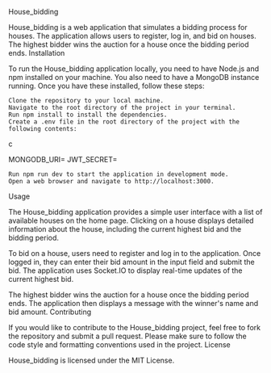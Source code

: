 House_bidding

House_bidding is a web application that simulates a bidding process for houses. The application allows users to register, log in, and bid on houses. The highest bidder wins the auction for a house once the bidding period ends.
Installation

To run the House_bidding application locally, you need to have Node.js and npm installed on your machine. You also need to have a MongoDB instance running. Once you have these installed, follow these steps:

    Clone the repository to your local machine.
    Navigate to the root directory of the project in your terminal.
    Run npm install to install the dependencies.
    Create a .env file in the root directory of the project with the following contents:

c

MONGODB_URI=<your MongoDB connection string>
JWT_SECRET=<a secret string for JWT authentication>

    Run npm run dev to start the application in development mode.
    Open a web browser and navigate to http://localhost:3000.

Usage

The House_bidding application provides a simple user interface with a list of available houses on the home page. Clicking on a house displays detailed information about the house, including the current highest bid and the bidding period.

To bid on a house, users need to register and log in to the application. Once logged in, they can enter their bid amount in the input field and submit the bid. The application uses Socket.IO to display real-time updates of the current highest bid.

The highest bidder wins the auction for a house once the bidding period ends. The application then displays a message with the winner's name and bid amount.
Contributing

If you would like to contribute to the House_bidding project, feel free to fork the repository and submit a pull request. Please make sure to follow the code style and formatting conventions used in the project.
License

House_bidding is licensed under the MIT License.
